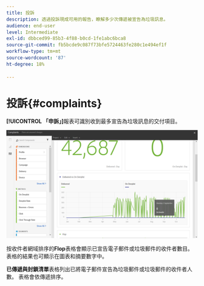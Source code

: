 ```yaml
---
title: 投訴
description: 透過投訴現成可用的報告，瞭解多少次傳遞被宣告為垃圾訊息。
audience: end-user
level: Intermediate
exl-id: dbbced99-85b3-4f88-b0cd-1fe1abc6bca8
source-git-commit: fb5bcde9c087f73bfe5724463fe280c1e494ef1f
workflow-type: tm+mt
source-wordcount: '87'
ht-degree: 18%

---
```


# 投訴{#complaints}

**[!UICONTROL 「申訴」]**&#x200B;報表可識別收到最多宣告為垃圾訊息的交付項目。

![](assets/delivery_reports_complaints.png)

按收件者網域排序的&#x200B;**Flop**&#x200B;表格會顯示已宣告電子郵件或垃圾郵件的收件者數目。 表格的結果也可顯示在圖表和摘要數字中。

**已傳遞與封鎖清單**&#x200B;表格列出已將電子郵件宣告為垃圾郵件或垃圾郵件的收件者人數。 表格會依傳遞排序。
